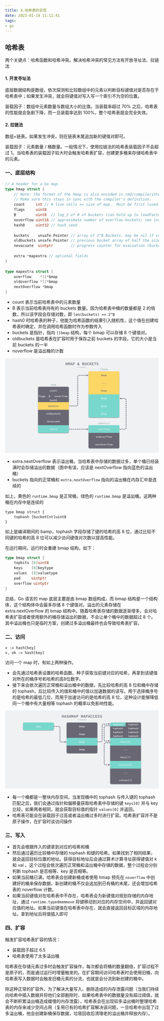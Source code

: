 ```yaml
---
title: 4.哈希表的实现
date: 2023-01-19 11:11:41
tags:
- go
---
```


## 哈希表

两个关键点：哈希函数和哈希冲突。解决哈希冲突的常见方法有开放寻址法、拉链法

#### 1. 开发寻址法

底层数据结构是数组，依次探测和比较数组中的元素以判断目标键值对是否存在于哈希表中；如果发生冲突，就会将键值对写入写一个索引不为空的位置。

装载因子：数组中元素数量与数组大小的比值。当装载率超过 70% 之后，哈希表的性能就会急剧下降，而一旦装载率达到 100%，整个哈希表就会完全失效。

#### 2. 拉链法

数组+链表。如果发生冲突，则在链表末尾追加新的键值对即可。

装载因子：元素数量 / 桶数量。一般情况下，使用拉链法的哈希表装载因子不会超过 1。当哈希表的装载因子较大时会触发哈希表扩容，创建更多桶来存储哈希表中的元素。 

### 一、底层结构

```go
// A header for a Go map.
type hmap struct {
	// Note: the format of the hmap is also encoded in cmd/compile/internal/gc/reflect.go.
	// Make sure this stays in sync with the compiler's definition.
	count     int // # live cells == size of map.  Must be first (used by len() builtin)
	flags     uint8
	B         uint8  // log_2 of # of buckets (can hold up to loadFactor * 2^B items)
	noverflow uint16 // approximate number of overflow buckets; see incrnoverflow for details
	hash0     uint32 // hash seed

	buckets    unsafe.Pointer // array of 2^B Buckets. may be nil if count==0.
	oldbuckets unsafe.Pointer // previous bucket array of half the size, non-nil only when growing
	nevacuate  uintptr        // progress counter for evacuation (buckets less than this have been evacuated)

	extra *mapextra // optional fields
}

type mapextra struct {
	overflow    *[]*bmap
	oldoverflow *[]*bmap
	nextOverflow *bmap
}
```

- count 表示当前哈希表中的元素数量
- B 表示当前哈希表持有的 buckets 数量。因为哈希表中桶的数量都是 2 的倍数，所以该字段会存储对数，即 `len(buckets) == 2^B` 
- hash0 时哈希表的种子，他能为哈希函数的结果引入随机性，这个值在创建哈希表时确定，并在调用哈希函数时作为参数传入
- buckets 是指针，指向 `[]bmap` 结构，每个 bmap 可以存储 8 个键值对。
- oldbuckets 是哈希表在扩容时用于保存之前 buckets 的字段，它的大小是当前 buckets 的一半
- noverflow 是溢出桶的计数

<img src="./image/哈希表的结构.png" alt="s" style="zoom:50%;" />

- extra.nextOverflow 表示溢出桶，当哈希表中存储的数据过多，单个桶已经装满时会存储溢出的数据（图中有误，应该是 nextOverflow 指向蓝色的溢出桶）
- buckets 指向的正常桶和 `extra.nextOverflow` 指向的溢出桶在内存汇中是连续的

如上，黄色的 `runtime.bmap` 是正常桶，绿色的 `runtime.bmap` 是溢出桶。这两种桶在内存中是连续的

```
type bmap struct {
	tophash [bucketCnt]uint8  
}
```

如上是编译期间的 bamp，tophash 字段存储了键的哈希的高 8 位，通过比较不同键的哈希的高 8 位可以减少访问键值对次数以提高性能。

在运行期间，运行时会重建 bmap 结构，如下：

```go
type bmap struct {
	topbits [8]uint8
	keys    [8]keytype
	values  [8]valuetype
	pad     uintptr
	overflow uintptr
}
```

总结，Go 语言的 map 底层主要是由 bmap 数组构成，而 bmap 结构是一个结构体，这个结构体中会最多存储 8 个键值对。溢出的元素存储在 extra.nextOverflow  的 bmap 结构中。随着哈希表存储的数据逐渐增多，会对哈希表扩容或者使用额外的桶存储溢出的数据，不会让单个桶中的数据超过 8 个。其中溢出桶也只是临时方案，创建过多溢出桶最终也会导致哈希表扩容。

### 二、访问

```
v := hash[key] 
v, ok := hash[key]
```

访问一个 map 时，有如上两种操作。

- 会先通过哈希表设置的哈希函数、种子获取当前键对应的哈希，再拿到该键值对所在的桶序号和哈希的高8位数字。
- 接下来会依次遍历正常桶和溢出桶中的数据，先比较哈希的高 8 位和桶中存储的 tophash，后比较传入的值和桶中的值以加速数据的读写。用于选择桶序号的是哈希的最低几位，而用于加速访问的是哈希的高 8 位，这种设计能够降低同一个桶中有大量相等 tophash 的概率以免影响性能。

<img src="./image/访问哈希表的数据.png" style="zoom:50%;" />

- 每一个桶都是一整块内存空间，当发现桶中的 tophash 与传入键的 tophash 匹配之后，我们会通过指针和偏移量获取哈希表中存储的键 `keys[0]` 并与 key 比较，如果两者相同，就会获取目标值的指针 `values[0]` 并返回。
- 哈希表可能会在装载因子过高或者溢出桶过多时进行扩容。哈希表扩容并不是原子操作，在扩容时谈访问操作

### 三、写入

- 首先会根据传入的键拿到对应的哈希和桶
- 然后通过遍历比较桶中存储的 tophash 和键的哈希。如果找到了相同结果，就会返回目标位置的地址。获得目标地址后会通过算术计算寻址获得键值对 k 和 val 。这个过程会依次遍历正常桶和溢出桶中存储的数据，整个过程会分别判断 tophash 是否相等、key 是否相等。
- 如果当前桶已满，哈希表会创建新桶或者使用 hmap 预先在 `noverflow` 中创建好的桶来保存数据，新创建的桶不仅会追加到已有桶的末尾，还会增加哈希表的 noverflow 计数。
- 如果当前键值对在哈希表中不存在，哈希表会为新键值对规划存储的内存地址，通过 `runtime.typedmemmove` 将键移动到对应的内存空间中，并返回键对应值的地址。如果当前键值在哈希表中存在，就会直接返回目标区域的内存地址。拿到地址后将值插入即可

### 四、扩容

触发扩容哈希表扩容的情况：

- 装载因子超过 6.5
- 哈希表使用了太多溢出桶

哈希表在存储元素过多时会触发扩容操作，每次都会将桶的数量翻倍，扩容过程不是原子的，而是通过运行时增量触发的。在扩容期间访问哈希表时会使用旧桶，向哈希表写入数据时会触发旧桶元素的分流，也就是会分流到新创建的桶中。

除这种正常的扩容外，为了解决大量写入、删除造成的内存泄露问题（当我们持续向哈希中插入数据并将他们全部删除时，如果哈希表中的数据量没有超过阈值，就会不断积累溢出桶造成缓慢的内存泄露），哈希表会在出现较多溢出桶时整理哈希表的内存来减少空间占用（复用已有的哈希扩容解决该问题，一旦哈希中出现了过多溢出桶，他会创建新桶保存数据，垃圾回收后清理老的溢出桶并释放内存）。